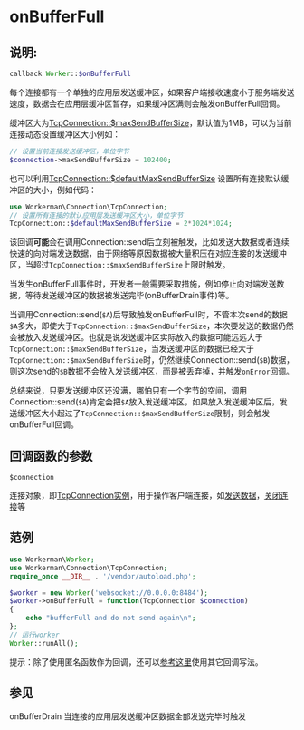 # onBufferFull
## 说明:
```php
callback Worker::$onBufferFull
```

每个连接都有一个单独的应用层发送缓冲区，如果客户端接收速度小于服务端发送速度，数据会在应用层缓冲区暂存，如果缓冲区满则会触发onBufferFull回调。

缓冲区大为[TcpConnection::$maxSendBufferSize](../tcp-connection/max-send-buffer-size.md)，默认值为1MB，可以为当前连接动态设置缓冲区大小例如：
```php
// 设置当前连接发送缓冲区，单位字节
$connection->maxSendBufferSize = 102400;
```
也可以利用[TcpConnection::$defaultMaxSendBufferSize](../tcp-connection/default-max-send-buffer-size.md) 设置所有连接默认缓冲区的大小，例如代码：
```php
use Workerman\Connection\TcpConnection;
// 设置所有连接的默认应用层发送缓冲区大小，单位字节
TcpConnection::$defaultMaxSendBufferSize = 2*1024*1024;
```

该回调**可能**会在调用Connection::send后立刻被触发，比如发送大数据或者连续快速的向对端发送数据，由于网络等原因数据被大量积压在对应连接的发送缓冲区，当超过```TcpConnection::$maxSendBufferSize```上限时触发。

当发生onBufferFull事件时，开发者一般需要采取措施，例如停止向对端发送数据，等待发送缓冲区的数据被发送完毕(onBufferDrain事件)等。

当调用Connection::send(`$A`)后导致触发onBufferFull时，不管本次send的数据`$A`多大，即使大于`TcpConnection::$maxSendBufferSize`，本次要发送的数据仍然会被放入发送缓冲区。也就是说发送缓冲区实际放入的数据可能远远大于`TcpConnection::$maxSendBufferSize`，当发送缓冲区的数据已经大于`TcpConnection::$maxSendBufferSize`时，仍然继续Connection::send(`$B`)数据，则这次send的`$B`数据不会放入发送缓冲区，而是被丢弃掉，并触发`onError`回调。

总结来说，只要发送缓冲区还没满，哪怕只有一个字节的空间，调用Connection::send(```$A```)肯定会把```$A```放入发送缓冲区，如果放入发送缓冲区后，发送缓冲区大小超过了```TcpConnection::$maxSendBufferSize```限制，则会触发onBufferFull回调。


## 回调函数的参数

 ``` $connection ```

连接对象，即[TcpConnection实例](../tcp-connection.md)，用于操作客户端连接，如[发送数据](../tcp-connection/send.md)，[关闭连接](../tcp-connection/close.md)等


## 范例

```php
use Workerman\Worker;
use Workerman\Connection\TcpConnection;
require_once __DIR__ . '/vendor/autoload.php';

$worker = new Worker('websocket://0.0.0.0:8484');
$worker->onBufferFull = function(TcpConnection $connection)
{
    echo "bufferFull and do not send again\n";
};
// 运行worker
Worker::runAll();
```

提示：除了使用匿名函数作为回调，还可以[参考这里](../faq/callback_methods.md)使用其它回调写法。

## 参见
onBufferDrain 当连接的应用层发送缓冲区数据全部发送完毕时触发

